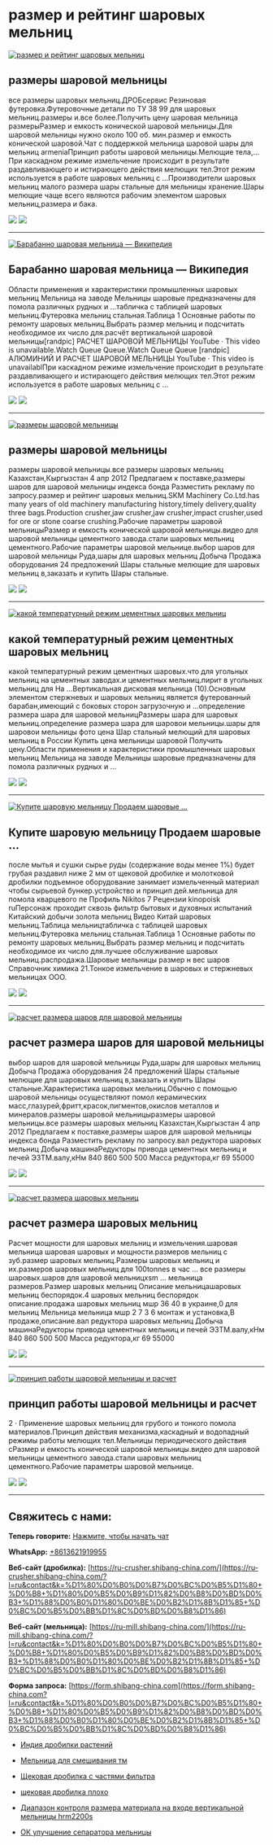 # размер и рейтинг шаровых мельниц

<a href="https://swt.shibang-china.com/?l=ru&img&k=%D1%80%D0%B0%D0%B7%D0%BC%D0%B5%D1%80+%D0%B8+%D1%80%D0%B5%D0%B9%D1%82%D0%B8%D0%BD%D0%B3+%D1%88%D0%B0%D1%80%D0%BE%D0%B2%D1%8B%D1%85+%D0%BC%D0%B5%D0%BB%D1%8C%D0%BD%D0%B8%D1%86" target="_blank">![размер и рейтинг шаровых мельниц](http://static.shibang-china.com/all-800x300/713.jpg)</a>

## размеры шаровой мельницы
все размеры шаровых мельниц.ДРОБсервис Резиновая футеровка.Футеровочные детали по ТУ 38 99 для шаровых мельниц.размеры и.все более.Получить цену шаровая мельница размерыРазмер и емкость конической шаровой мельницы.Для шаровой мельницы нужно около 100 об. мин.размер и емкость конической шаровой.Чат с поддержкой мельница шаровой шары для мельниц armeniaПринцип работы шаровой мельницы.Мелющие тела,…При каскадном режиме измельчение происходит в результате раздавливающего и истирающего действия мелющих тел.Этот режим используется в работе шаровых мельниц с …Производители шаровых мельниц малого размера шары стальные для мельницы хранение.Шары мелющие чаще всего являются рабочим элементом шаровых мельниц,размера и бака.


<a href="https://whatsapp.shibangsoft.com/WhatsApp.php" target="_blank" title="WhatsApp">![](http://static.shibang-china.com/icon/whatsapp.png)</a> <a href="https://swt.shibang-china.com/?l=ru&icon&k=%D1%80%D0%B0%D0%B7%D0%BC%D0%B5%D1%80+%D0%B8+%D1%80%D0%B5%D0%B9%D1%82%D0%B8%D0%BD%D0%B3+%D1%88%D0%B0%D1%80%D0%BE%D0%B2%D1%8B%D1%85+%D0%BC%D0%B5%D0%BB%D1%8C%D0%BD%D0%B8%D1%86" target="_blank">![](http://static.shibang-china.com/icon/chat-ru.png)</a>

---

<a href="https://swt.shibang-china.com/?l=ru&img&k=%D1%80%D0%B0%D0%B7%D0%BC%D0%B5%D1%80+%D0%B8+%D1%80%D0%B5%D0%B9%D1%82%D0%B8%D0%BD%D0%B3+%D1%88%D0%B0%D1%80%D0%BE%D0%B2%D1%8B%D1%85+%D0%BC%D0%B5%D0%BB%D1%8C%D0%BD%D0%B8%D1%86" target="_blank">![Барабанно шаровая мельница — Википедия](http://static.shibang-china.com/all-800x300/1000.jpg)</a>

## Барабанно шаровая мельница — Википедия
Области применения и характеристики промышленных шаровых мельниц Мельница на заводе Мельницы шаровые предназначены для помола различных рудных и …табличка с таблицей шаровых мельниц.Футеровка мельниц стальная.Таблица 1 Основные работы по ремонту шаровых мельниц.Выбрать размер мельниц и подсчитать необходимое их число для.расчёт вертикальной шаровой мельницы[randpic] РАСЧЕТ ШАРОВОЙ МЕЛЬНИЦЫ YouTube &#183; This video is unavailable.Watch Queue Queue.Watch Queue Queue [randpic] АЛЮМИНИЙ И РАСЧЕТ ШАРОВОЙ МЕЛЬНИЦЫ YouTube &#183; This video is unavailablПри каскадном режиме измельчение происходит в результате раздавливающего и истирающего действия мелющих тел.Этот режим используется в работе шаровых мельниц с …


<a href="https://whatsapp.shibangsoft.com/WhatsApp.php" target="_blank" title="WhatsApp">![](http://static.shibang-china.com/icon/whatsapp.png)</a> <a href="https://swt.shibang-china.com/?l=ru&icon&k=%D1%80%D0%B0%D0%B7%D0%BC%D0%B5%D1%80+%D0%B8+%D1%80%D0%B5%D0%B9%D1%82%D0%B8%D0%BD%D0%B3+%D1%88%D0%B0%D1%80%D0%BE%D0%B2%D1%8B%D1%85+%D0%BC%D0%B5%D0%BB%D1%8C%D0%BD%D0%B8%D1%86" target="_blank">![](http://static.shibang-china.com/icon/chat-ru.png)</a>

---

<a href="https://swt.shibang-china.com/?l=ru&img&k=%D1%80%D0%B0%D0%B7%D0%BC%D0%B5%D1%80+%D0%B8+%D1%80%D0%B5%D0%B9%D1%82%D0%B8%D0%BD%D0%B3+%D1%88%D0%B0%D1%80%D0%BE%D0%B2%D1%8B%D1%85+%D0%BC%D0%B5%D0%BB%D1%8C%D0%BD%D0%B8%D1%86" target="_blank">![размеры шаровой мельницы](http://static.shibang-china.com/all-800x300/1503.jpg)</a>

## размеры шаровой мельницы
размеры шаровой мельницы.все размеры шаровых мельниц Казахстан,Кыргызстан 4 апр 2012 Предлагаем к поставке,размеры шаров для шаровой мельницы индекса бонда Разместить рекламу по запросу.размер и рейтинг шаровых мельниц.SKM Machinery Co.Ltd.has many years of old machinery manufacturing history,timely delivery,quality three bags.Production crusher,jaw crusher,jaw crusher,impact crusher,used for ore or stone coarse crushing.Рабочие параметры шаровой мельницыРазмер и емкость конической шаровой мельницы.видео для шаровой мельницы цементного завода.стали шаровых мельниц цементного.Рабочие параметры шаровой мельнице.выбор шаров для шаровой мельницы Руда,шары для шаровых мельниц Добыча Продажа оборудования 24 предложений Шары стальные мелющие для шаровых мельниц в,заказать и купить Шары стальные.


<a href="https://whatsapp.shibangsoft.com/WhatsApp.php" target="_blank" title="WhatsApp">![](http://static.shibang-china.com/icon/whatsapp.png)</a> <a href="https://swt.shibang-china.com/?l=ru&icon&k=%D1%80%D0%B0%D0%B7%D0%BC%D0%B5%D1%80+%D0%B8+%D1%80%D0%B5%D0%B9%D1%82%D0%B8%D0%BD%D0%B3+%D1%88%D0%B0%D1%80%D0%BE%D0%B2%D1%8B%D1%85+%D0%BC%D0%B5%D0%BB%D1%8C%D0%BD%D0%B8%D1%86" target="_blank">![](http://static.shibang-china.com/icon/chat-ru.png)</a>

---

<a href="https://swt.shibang-china.com/?l=ru&img&k=%D1%80%D0%B0%D0%B7%D0%BC%D0%B5%D1%80+%D0%B8+%D1%80%D0%B5%D0%B9%D1%82%D0%B8%D0%BD%D0%B3+%D1%88%D0%B0%D1%80%D0%BE%D0%B2%D1%8B%D1%85+%D0%BC%D0%B5%D0%BB%D1%8C%D0%BD%D0%B8%D1%86" target="_blank">![какой температурный режим цементных шаровых мельниц](http://static.shibang-china.com/all-800x300/425.jpg)</a>

## какой температурный режим цементных шаровых мельниц
какой температурный режим цементных шаровых.что для угольных мельниц на цементных заводах.и цементных мельниц.пирит в угольных мельниц для На …Вертикальная дисковая мельница (10).Основным элементом стержневых и шаровых мельниц является футерованный барабан,имеющий с боковых сторон загрузочную и …определение размера шара для шаровой мельницРазмеры шара для шаровых мельниц.определение размера шара для шаровои мельницы.шары для шаровои мельницы фото цена Шар стальный мелющий для шаровых мельниц в России Купить цена мельницы шаровой Получить цену.Области применения и характеристики промышленных шаровых мельниц Мельница на заводе Мельницы шаровые предназначены для помола различных рудных и …


<a href="https://whatsapp.shibangsoft.com/WhatsApp.php" target="_blank" title="WhatsApp">![](http://static.shibang-china.com/icon/whatsapp.png)</a> <a href="https://swt.shibang-china.com/?l=ru&icon&k=%D1%80%D0%B0%D0%B7%D0%BC%D0%B5%D1%80+%D0%B8+%D1%80%D0%B5%D0%B9%D1%82%D0%B8%D0%BD%D0%B3+%D1%88%D0%B0%D1%80%D0%BE%D0%B2%D1%8B%D1%85+%D0%BC%D0%B5%D0%BB%D1%8C%D0%BD%D0%B8%D1%86" target="_blank">![](http://static.shibang-china.com/icon/chat-ru.png)</a>

---

<a href="https://swt.shibang-china.com/?l=ru&img&k=%D1%80%D0%B0%D0%B7%D0%BC%D0%B5%D1%80+%D0%B8+%D1%80%D0%B5%D0%B9%D1%82%D0%B8%D0%BD%D0%B3+%D1%88%D0%B0%D1%80%D0%BE%D0%B2%D1%8B%D1%85+%D0%BC%D0%B5%D0%BB%D1%8C%D0%BD%D0%B8%D1%86" target="_blank">![Купите шаровую мельницу Продаем шаровые …](http://static.shibang-china.com/all-800x300/716.jpg)</a>

## Купите шаровую мельницу Продаем шаровые …
после мытья и сушки сырье руды (содержание воды менее 1%) будет грубая раздавил ниже 2 мм от щековой дробилке и молотковой дробилки подъемное оборудование занимает измельченный материал чтобы сырьевой бункер.устройство и принцип дей.мельница для помола кварцевого пе Профиль Nikitos 7 Рецензии kinopoisk ruПерсонаж проходит сквозь фильтр бытовых и духовных испытаний Китайский добычи золота мельниц Видео Китай шаровых мельниц.Таблица мельництабличка с таблицей шаровых мельниц.Футеровка мельниц стальная.Таблица 1 Основные работы по ремонту шаровых мельниц.Выбрать размер мельниц и подсчитать необходимое их число для.лучшее обслуживание шаровых мельниц.распродажа.Шаровые мельницы размер н вес шаров Справочник химика 21.Тонкое измельчение в шаровых и стержневых мельницах ООО.


<a href="https://whatsapp.shibangsoft.com/WhatsApp.php" target="_blank" title="WhatsApp">![](http://static.shibang-china.com/icon/whatsapp.png)</a> <a href="https://swt.shibang-china.com/?l=ru&icon&k=%D1%80%D0%B0%D0%B7%D0%BC%D0%B5%D1%80+%D0%B8+%D1%80%D0%B5%D0%B9%D1%82%D0%B8%D0%BD%D0%B3+%D1%88%D0%B0%D1%80%D0%BE%D0%B2%D1%8B%D1%85+%D0%BC%D0%B5%D0%BB%D1%8C%D0%BD%D0%B8%D1%86" target="_blank">![](http://static.shibang-china.com/icon/chat-ru.png)</a>

---

<a href="https://swt.shibang-china.com/?l=ru&img&k=%D1%80%D0%B0%D0%B7%D0%BC%D0%B5%D1%80+%D0%B8+%D1%80%D0%B5%D0%B9%D1%82%D0%B8%D0%BD%D0%B3+%D1%88%D0%B0%D1%80%D0%BE%D0%B2%D1%8B%D1%85+%D0%BC%D0%B5%D0%BB%D1%8C%D0%BD%D0%B8%D1%86" target="_blank">![расчет размера шаров для шаровой мельницы](http://static.shibang-china.com/all-800x300/909.jpg)</a>

## расчет размера шаров для шаровой мельницы
выбор шаров для шаровой мельницы Руда,шары для шаровых мельниц Добыча Продажа оборудования 24 предложений Шары стальные мелющие для шаровых мельниц в,заказать и купить Шары стальные.Характеристика шаровых мельниц.Обычно с помощью шаровой мельницы осуществляют помол керамических масс,глазурей,фритт,красок,пигментов,окислов металлов и минералов.размеры шаровой мельницыразмеры шаровой мельницы.все размеры шаровых мельниц Казахстан,Кыргызстан 4 апр 2012 Предлагаем к поставке,размеры шаров для шаровой мельницы индекса бонда Разместить рекламу по запросу.вал редуктора шаровых мельниц Добыча машинаРедукторы привода цементных мельниц и печей ЭЗТМ.валу,кНм 840 860 500 500 Масса редуктора,кг 69 55000


<a href="https://whatsapp.shibangsoft.com/WhatsApp.php" target="_blank" title="WhatsApp">![](http://static.shibang-china.com/icon/whatsapp.png)</a> <a href="https://swt.shibang-china.com/?l=ru&icon&k=%D1%80%D0%B0%D0%B7%D0%BC%D0%B5%D1%80+%D0%B8+%D1%80%D0%B5%D0%B9%D1%82%D0%B8%D0%BD%D0%B3+%D1%88%D0%B0%D1%80%D0%BE%D0%B2%D1%8B%D1%85+%D0%BC%D0%B5%D0%BB%D1%8C%D0%BD%D0%B8%D1%86" target="_blank">![](http://static.shibang-china.com/icon/chat-ru.png)</a>

---

<a href="https://swt.shibang-china.com/?l=ru&img&k=%D1%80%D0%B0%D0%B7%D0%BC%D0%B5%D1%80+%D0%B8+%D1%80%D0%B5%D0%B9%D1%82%D0%B8%D0%BD%D0%B3+%D1%88%D0%B0%D1%80%D0%BE%D0%B2%D1%8B%D1%85+%D0%BC%D0%B5%D0%BB%D1%8C%D0%BD%D0%B8%D1%86" target="_blank">![расчет размера шаровых мельниц](http://static.shibang-china.com/all-800x300/536.jpg)</a>

## расчет размера шаровых мельниц
Расчет мощности для шаровых мельниц и измельчения.шаровая мельница шаровая шаровых и мощности.размеров мельниц с зуб.размер шаровых мельниц.Размеры шаровых мельниц и их.размеров шаровых мельниц для 100tonnes в час … все размеры шаровых.шаров для шаровой мельницxsm … мельница размеров.Размер шаровых мельниц Описание мельницашаровых мельниц беспорядок.4 шаровых мельниц беспорядок описание.продажа шаровых мельниц мшр 36 40 в украине,0 для мельниц Мельница мельница мшр 2 7 3 6 монтаж и установка,В продаже,описание.вал редуктора шаровых мельниц Добыча машинаРедукторы привода цементных мельниц и печей ЭЗТМ.валу,кНм 840 860 500 500 Масса редуктора,кг 69 55000


<a href="https://whatsapp.shibangsoft.com/WhatsApp.php" target="_blank" title="WhatsApp">![](http://static.shibang-china.com/icon/whatsapp.png)</a> <a href="https://swt.shibang-china.com/?l=ru&icon&k=%D1%80%D0%B0%D0%B7%D0%BC%D0%B5%D1%80+%D0%B8+%D1%80%D0%B5%D0%B9%D1%82%D0%B8%D0%BD%D0%B3+%D1%88%D0%B0%D1%80%D0%BE%D0%B2%D1%8B%D1%85+%D0%BC%D0%B5%D0%BB%D1%8C%D0%BD%D0%B8%D1%86" target="_blank">![](http://static.shibang-china.com/icon/chat-ru.png)</a>

---

<a href="https://swt.shibang-china.com/?l=ru&img&k=%D1%80%D0%B0%D0%B7%D0%BC%D0%B5%D1%80+%D0%B8+%D1%80%D0%B5%D0%B9%D1%82%D0%B8%D0%BD%D0%B3+%D1%88%D0%B0%D1%80%D0%BE%D0%B2%D1%8B%D1%85+%D0%BC%D0%B5%D0%BB%D1%8C%D0%BD%D0%B8%D1%86" target="_blank">![принцип работы шаровой мельницы и расчет](http://static.shibang-china.com/all-800x300/1063.jpg)</a>

## принцип работы шаровой мельницы и расчет
2 &#183; Применение шаровых мельниц для грубого и тонкого помола материалов.Принцип действия механизма,каскадный и водопадный режимы работы мелющих тел.Мельницы периодического действия сРазмер и емкость конической шаровой мельницы.видео для шаровой мельницы цементного завода.стали шаровых мельниц цементного.Рабочие параметры шаровой мельнице.

<a href="https://whatsapp.shibangsoft.com/WhatsApp.php" target="_blank" title="WhatsApp">![](http://static.shibang-china.com/icon/whatsapp.png)</a> <a href="https://swt.shibang-china.com/?l=ru&icon&k=%D1%80%D0%B0%D0%B7%D0%BC%D0%B5%D1%80+%D0%B8+%D1%80%D0%B5%D0%B9%D1%82%D0%B8%D0%BD%D0%B3+%D1%88%D0%B0%D1%80%D0%BE%D0%B2%D1%8B%D1%85+%D0%BC%D0%B5%D0%BB%D1%8C%D0%BD%D0%B8%D1%86" target="_blank">![](http://static.shibang-china.com/icon/chat-ru.png)</a>

---
## Свяжитесь с нами:

**Теперь говорите:** [Нажмите, чтобы начать чат](https://swt.shibang-china.com?l=ru&contact&k=%D1%80%D0%B0%D0%B7%D0%BC%D0%B5%D1%80+%D0%B8+%D1%80%D0%B5%D0%B9%D1%82%D0%B8%D0%BD%D0%B3+%D1%88%D0%B0%D1%80%D0%BE%D0%B2%D1%8B%D1%85+%D0%BC%D0%B5%D0%BB%D1%8C%D0%BD%D0%B8%D1%86)

**WhatsApp:**  [+8613621919955](https://whatsapp.shibangsoft.com/WhatsApp.php)

**Веб-сайт (дробилка):** [https://ru-crusher.shibang-china.com/](https://ru-crusher.shibang-china.com/?l=ru&contact&k=%D1%80%D0%B0%D0%B7%D0%BC%D0%B5%D1%80+%D0%B8+%D1%80%D0%B5%D0%B9%D1%82%D0%B8%D0%BD%D0%B3+%D1%88%D0%B0%D1%80%D0%BE%D0%B2%D1%8B%D1%85+%D0%BC%D0%B5%D0%BB%D1%8C%D0%BD%D0%B8%D1%86)

**Веб-сайт (мельница):** [https://ru-mill.shibang-china.com/](https://ru-mill.shibang-china.com/?l=ru&contact&k=%D1%80%D0%B0%D0%B7%D0%BC%D0%B5%D1%80+%D0%B8+%D1%80%D0%B5%D0%B9%D1%82%D0%B8%D0%BD%D0%B3+%D1%88%D0%B0%D1%80%D0%BE%D0%B2%D1%8B%D1%85+%D0%BC%D0%B5%D0%BB%D1%8C%D0%BD%D0%B8%D1%86)

**Форма запроса:** [https://form.shibang-china.com](https://form.shibang-china.com?l=ru&contact&k=%D1%80%D0%B0%D0%B7%D0%BC%D0%B5%D1%80+%D0%B8+%D1%80%D0%B5%D0%B9%D1%82%D0%B8%D0%BD%D0%B3+%D1%88%D0%B0%D1%80%D0%BE%D0%B2%D1%8B%D1%85+%D0%BC%D0%B5%D0%BB%D1%8C%D0%BD%D0%B8%D1%86)

* [Индия дробилки растений](../133/%D0%98%D0%BD%D0%B4%D0%B8%D1%8F%20%D0%B4%D1%80%D0%BE%D0%B1%D0%B8%D0%BB%D0%BA%D0%B8%20%D1%80%D0%B0%D1%81%D1%82%D0%B5%D0%BD%D0%B8%D0%B9.md)

* [Мельница для смешивания тм](../133/%D0%9C%D0%B5%D0%BB%D1%8C%D0%BD%D0%B8%D1%86%D0%B0%20%D0%B4%D0%BB%D1%8F%20%D1%81%D0%BC%D0%B5%D1%88%D0%B8%D0%B2%D0%B0%D0%BD%D0%B8%D1%8F%20%D1%82%D0%BC.md)

* [Щековая дробилка с частями фильтра](../132/%D0%A9%D0%B5%D0%BA%D0%BE%D0%B2%D0%B0%D1%8F%20%D0%B4%D1%80%D0%BE%D0%B1%D0%B8%D0%BB%D0%BA%D0%B0%20%D1%81%20%D1%87%D0%B0%D1%81%D1%82%D1%8F%D0%BC%D0%B8%20%D1%84%D0%B8%D0%BB%D1%8C%D1%82%D1%80%D0%B0.md)

* [щековая дробилка плохо](../133/%D1%89%D0%B5%D0%BA%D0%BE%D0%B2%D0%B0%D1%8F%20%D0%B4%D1%80%D0%BE%D0%B1%D0%B8%D0%BB%D0%BA%D0%B0%20%D0%BF%D0%BB%D0%BE%D1%85%D0%BE.md)

* [Диапазон контроля размера материала на входе вертикальной мельницы hrm2200s](../133/%D0%94%D0%B8%D0%B0%D0%BF%D0%B0%D0%B7%D0%BE%D0%BD%20%D0%BA%D0%BE%D0%BD%D1%82%D1%80%D0%BE%D0%BB%D1%8F%20%D1%80%D0%B0%D0%B7%D0%BC%D0%B5%D1%80%D0%B0%20%D0%BC%D0%B0%D1%82%D0%B5%D1%80%D0%B8%D0%B0%D0%BB%D0%B0%20%D0%BD%D0%B0%20%D0%B2%D1%85%D0%BE%D0%B4%D0%B5%20%D0%B2%D0%B5%D1%80%D1%82%D0%B8%D0%BA%D0%B0%D0%BB%D1%8C%D0%BD%D0%BE%D0%B9%20%D0%BC%D0%B5%D0%BB%D1%8C%D0%BD%D0%B8%D1%86%D1%8B%20hrm2200s.md)

* [ОК улучшение сепаратора мельницы](../132/%D0%9E%D0%9A%20%D1%83%D0%BB%D1%83%D1%87%D1%88%D0%B5%D0%BD%D0%B8%D0%B5%20%D1%81%D0%B5%D0%BF%D0%B0%D1%80%D0%B0%D1%82%D0%BE%D1%80%D0%B0%20%D0%BC%D0%B5%D0%BB%D1%8C%D0%BD%D0%B8%D1%86%D1%8B.md)